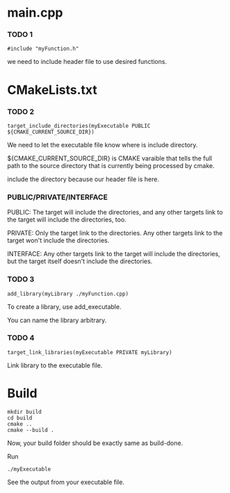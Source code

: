 # main.cpp

### TODO 1
```
#include "myFunction.h"
```
we need to include header file to use desired functions.

# CMakeLists.txt

### TODO 2
```
target_include_directories(myExecutable PUBLIC ${CMAKE_CURRENT_SOURCE_DIR})
```
We need to let the executable file know where is include directory.

${CMAKE_CURRENT_SOURCE_DIR} is CMAKE varaible that tells the full path to the source directory that is currently being processed by cmake.

include the directory because our header file is here.

### PUBLIC/PRIVATE/INTERFACE
PUBLIC: The target will include the directories, and any other targets link to the target will include the directories, too.

PRIVATE: Only the target link to the directories. Any other targets link to the target won't include the directories.

INTERFACE: Any other targets link to the target will include the directories, but the target itself doesn't include the directories.

### TODO 3
```
add_library(myLibrary ./myFunction.cpp)
```
To create a library, use add_executable.

You can name the library arbitrary.

### TODO 4
```
target_link_libraries(myExecutable PRIVATE myLibrary)
```
Link library to the executable file.

# Build
```
mkdir build
cd build
cmake ..
cmake --build .
```
Now, your build folder should be exactly same as build-done.

Run
```
./myExecutable
```
See the output from your executable file.
